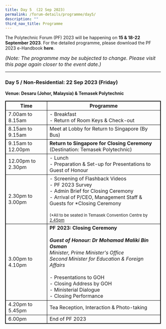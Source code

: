 ```yaml
---
title: Day 5  (22 Sep 2023)
permalink: /forum-details/programme/day5/
description: ""
third_nav_title: Programme
---
```

The Polytechnic Forum (PF) 2023 will be happening on **15 &amp; 18-22 September 2023**. For the detailed programme, please download the&nbsp;PF 2023 e-Handbook **here**.

<font size="-0.5"><i>(Note: The programme may be subjected to change. Please visit this page again closer to the event date.)</i></font>
<hr>

### **Day 5 / Non-Residential: 22 Sep 2023 (Friday)**
<b>Venue: Desaru (Johor, Malaysia) &amp; Temasek Polytechnic</b>


<style>
table, th, td {
  border:1px solid black;
}
</style>

<table style="width:100%">
  <tbody><tr>
    <th>Time</th>
    <th>Programme</th>
  </tr>
  <tr>
    <td>7.00am to 8.15am</td>
    <td>- Breakfast<br>- Return of Room Keys &amp; Check-out</td>
  </tr>
  <tr>
    <td>8.15am to 9.15am</td>
		<td>Meet at Lobby for Return to Singapore (By Bus)</td>
  </tr>
		<tr>
			 <td>9.15am to 12.00pm</td>
			<td><b>Return to Singapore for Closing Ceremony</b><br>(Destination: Temasek Polytechnic)</td>
  </tr>
		<tr>
			<td>12.00pm to 2.30pm</td>
			<td>- Lunch<br>- Preparation &amp; Set-up for Presentations to Guest of Honour</td>
  </tr>
		<tr>
			<td>2.30pm to 3.00pm</td>
    <td>- Screening of Flashback Videos<br>- PF 2023 Survey<br>- Admin Brief for Closing Ceremony<br>- Arrival of P/CEO, Management Staff &amp; Guests for *Closing Ceremony<br><br><font size="-1">(*All to be seated in Temasek Convention Centre by <u>2.45pm</u></font></td>
  </tr>
  <tr>
		<td>3.00pm to 4.10pm</td>
  <td><b>PF 2023: Closing Ceremony</b><br><br><b><i>Guest of Honour: Dr Mohamad Maliki Bin Osman</i></b><br><i>Minister, Prime Minister's Office<br>Second Minister for Education &amp; Foreign Affairs</i><br><br>- Presentations to GOH<br>- Closing Address by GOH<br>- Ministerial Dialogue<br>- Closing Performance</td>
  </tr>
		<tr>
		<td>4.20pm to 5.45pm</td>
    <td>Tea Reception, Interaction &amp; Photo-taking</td>
  </tr>
  <tr>
		<td>6.00pm</td>
    <td>End of PF 2023</td>
  </tr>
  <tr>
</tr></tbody></table>